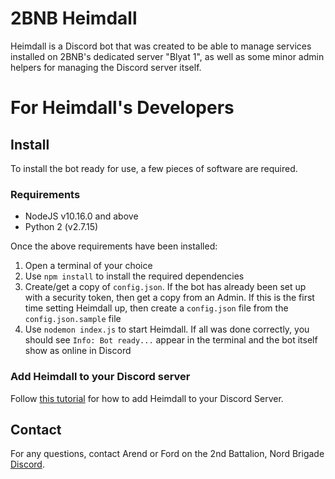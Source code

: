 # 2BNB Heimdall
Heimdall is a Discord bot that was created to be able to manage services installed on 2BNB's dedicated server "Blyat 1", as well as some minor admin helpers for managing the Discord server itself.

# For Heimdall's Developers
## Install
To install the bot ready for use, a few pieces of software are required.

### Requirements
- NodeJS v10.16.0 and above
- Python 2 (v2.7.15)

Once the above requirements have been installed:

1. Open a terminal of your choice
1. Use `npm install` to install the required dependencies
1. Create/get a copy of `config.json`. If the bot has already been set up with a security token, then get a copy from an Admin. If this is the first time setting Heimdall up, then create a `config.json` file from the `config.json.sample` file
1. Use `nodemon index.js` to start Heimdall. If all was done correctly, you should see `Info: Bot ready...` appear in the terminal and the bot itself show as online in Discord

### Add Heimdall to your Discord server
Follow [this tutorial](https://www.digitaltrends.com/gaming/how-to-make-a-discord-bot/) for how to add Heimdall to your Discord Server.

## Contact
For any questions, contact Arend or Ford on the 2nd Battalion, Nord Brigade [Discord](https://discord.gg/DRaWNyf).
